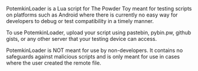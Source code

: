 PotemkinLoader is a Lua script for The Powder Toy meant for testing scripts on platforms such as Android where there is currently no easy way for developers to debug or test compatibility in a timely manner.

To use PotemkinLoader, upload your script using pastebin, pybin.pw, github gists, or any other server that your testing device can access.

PotemkinLoader is NOT meant for use by non-developers. It contains no safeguards against malicious scripts and is only meant for use in cases where the user created the remote file.
